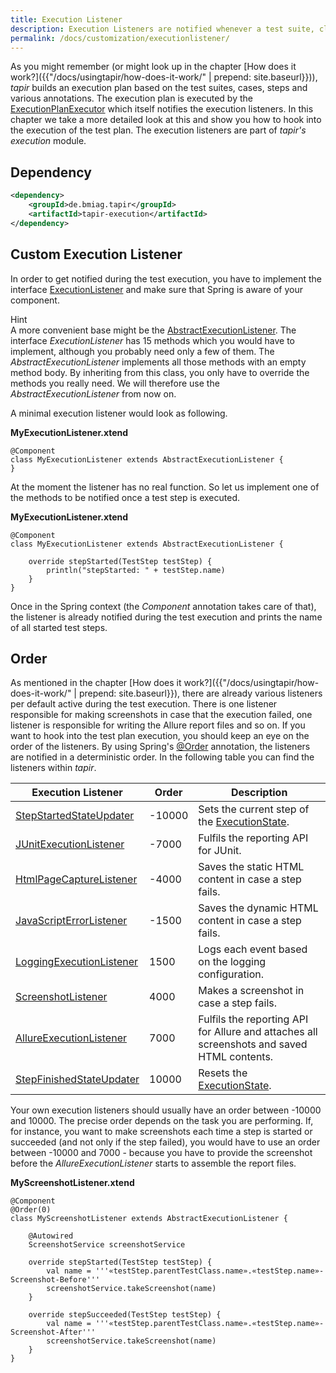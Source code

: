 ```yaml
---
title: Execution Listener
description: Execution Listeners are notified whenever a test suite, class or step is started or finished.
permalink: /docs/customization/executionlistener/
---
```


As you might remember (or might look up in the chapter [How does it work?]({{"/docs/usingtapir/how-does-it-work/" | prepend: site.baseurl}})), <i>tapir</i> builds an execution plan based on the test suites, cases, steps and various annotations. The execution plan is executed by the
[ExecutionPlanExecutor](https://www.javadoc.io/page/de.bmiag.tapir/tapir/latest/de/bmiag/tapir/execution/executor/ExecutionPlanExecutor.html)
which itself notifies the execution listeners. In this chapter we take a more detailed look at this and show you how to hook into the execution of the test plan. The execution listeners are part of <i>tapir's</i> *execution* module.

## Dependency

``` xml
<dependency>
    <groupId>de.bmiag.tapir</groupId>
    <artifactId>tapir-execution</artifactId>
</dependency>
```

## Custom Execution Listener

In order to get notified during the test execution, you have to implement the interface [ExecutionListener](https://www.javadoc.io/page/de.bmiag.tapir/tapir/latest/de/bmiag/tapir/execution/executor/ExecutionListener.html) and make sure that Spring is aware of your component.

<div class="panel panel-info">
  <div class="panel-heading">
    <div class="panel-title"><span class="fa fa-info-circle"></span> Hint</div>
  </div>
  <div class="panel-body">
  A more convenient base might be the <a href="https://www.javadoc.io/page/de.bmiag.tapir/tapir/latest/de/bmiag/tapir/execution/executor/AbstractExecutionListener.html">AbstractExecutionListener</a>.
  The interface <i>ExecutionListener</i> has 15 methods which you would have to
  implement, although you probably need only a few of them. The
  <i>AbstractExecutionListener</i> implements all those methods with an empty
  method body. By inheriting from this class, you only have to override
  the methods you really need. We will therefore use the
  <i>AbstractExecutionListener</i> from now on.
  </div>
</div>

A minimal execution listener would look as following.

**MyExecutionListener.xtend**

``` xtend
@Component
class MyExecutionListener extends AbstractExecutionListener {
}
```

At the moment the listener has no real function. So let us implement one
of the methods to be notified once a test step is executed.

**MyExecutionListener.xtend**

``` xtend
@Component
class MyExecutionListener extends AbstractExecutionListener {

    override stepStarted(TestStep testStep) {
        println("stepStarted: " + testStep.name)
    }
}
```

Once in the Spring context (the *Component* annotation takes care of
that), the listener is already notified during the test execution and
prints the name of all started test steps.

## Order

As mentioned in the chapter [How does it work?]({{"/docs/usingtapir/how-does-it-work/" | prepend: site.baseurl}}), there
are already various listeners per default active during the test
execution. There is one listener responsible for making screenshots in
case that the execution failed, one listener is responsible for writing
the Allure report files and so on. If you want to hook into the test
plan execution, you should keep an eye on the order of the listeners. By
using Spring's
[@Order](https://docs.spring.io/spring/docs/current/javadoc-api/org/springframework/core/annotation/Order.html)
annotation, the listeners are notified in a deterministic order. In the
following table you can find the listeners within <i>tapir</i>.

| Execution Listener | Order | Description |
|----------------------------------------------------------------------------------------------------------------------------------------------------------------|--------|-------------------------------------------------------------------------------------------------------------------------------------------------------------------------|
| [StepStartedStateUpdater](https://www.javadoc.io/page/de.bmiag.tapir/tapir/latest/de/bmiag/tapir/execution/executor/StepStartedStateUpdater.html) | -10000 | Sets the current step of the [ExecutionState](https://www.javadoc.io/page/de.bmiag.tapir/tapir/latest/de/bmiag/tapir/execution/executor/ExecutionState.html). |
| [JUnitExecutionListener](https://www.javadoc.io/page/de.bmiag.tapir/tapir/latest/de/bmiag/tapir/junit/listener/JUnitExecutionListener.html) | -7000 | Fulfils the reporting API for JUnit. |
| [HtmlPageCaptureListener](https://www.javadoc.io/page/de.bmiag.tapir/tapir/latest/de/bmiag/tapir/selenium/listener/HtmlPageCaptureListener.html) | -4000 | Saves the static HTML content in case a step fails. |
| [JavaScriptErrorListener](https://www.javadoc.io/page/de.bmiag.tapir/tapir/latest/de/bmiag/tapir/selenium/listener/JavaScriptErrorListener.html) | -1500 | Saves the dynamic HTML content in case a step fails. |
| [LoggingExecutionListener](https://www.javadoc.io/page/de.bmiag.tapir/tapir/latest/de/bmiag/tapir/execution/executor/LoggingExecutionListener.html) | 1500 | Logs each event based on the logging configuration. |
| [ScreenshotListener](https://www.javadoc.io/page/de.bmiag.tapir/tapir/latest/de/bmiag/tapir/selenium/listener/ScreenshotListener.html) | 4000 | Makes a screenshot in case a step fails. |
| [AllureExecutionListener](https://www.javadoc.io/page/de.bmiag.tapir/tapir/latest/de/bmiag/tapir/junit/allure/listener/AllureExecutionListener.html) | 7000 | Fulfils the reporting API for Allure and attaches all screenshots and saved HTML contents. |
| [StepFinishedStateUpdater](https://www.javadoc.io/page/de.bmiag.tapir/tapir/latest/de/bmiag/tapir/execution/executor/StepFinishedStateUpdater.html) | 10000 | Resets the [ExecutionState](https://www.javadoc.io/page/de.bmiag.tapir/tapir/latest/de/bmiag/tapir/execution/executor/ExecutionState.html). |

Your own execution listeners should usually have an order between -10000
and 10000. The precise order depends on the task you are performing. If,
for instance, you want to make screenshots each time a step is started
or succeeded (and not only if the step failed), you would have to use an
order between -10000 and 7000 - because you have to provide the
screenshot before the *AllureExecutionListener* starts to assemble the
report files.

**MyScreenshotListener.xtend**

``` xtend
@Component
@Order(0)
class MyScreenshotListener extends AbstractExecutionListener {

    @Autowired
    ScreenshotService screenshotService

    override stepStarted(TestStep testStep) {
        val name = '''«testStep.parentTestClass.name».«testStep.name»-Screenshot-Before'''
        screenshotService.takeScreenshot(name)
    }

    override stepSucceeded(TestStep testStep) {
        val name = '''«testStep.parentTestClass.name».«testStep.name»-Screenshot-After'''
        screenshotService.takeScreenshot(name)
    }
}
```
